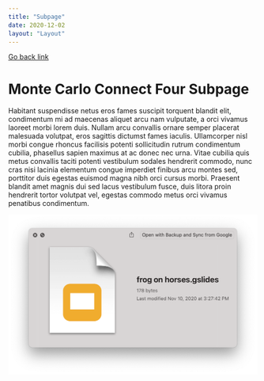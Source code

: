 ```yaml
---
title: "Subpage"
date: 2020-12-02
layout: "Layout"
---
```


[Go back link](../index.md)

# Monte Carlo Connect Four Subpage

Habitant suspendisse netus eros fames suscipit torquent blandit elit, condimentum mi ad maecenas aliquet arcu nam vulputate, a orci vivamus laoreet morbi lorem duis. Nullam arcu convallis ornare semper placerat malesuada volutpat, eros sagittis dictumst fames iaculis. Ullamcorper nisl morbi congue rhoncus facilisis potenti sollicitudin rutrum condimentum cubilia, phasellus sapien maximus at ac donec nec urna. Vitae cubilia quis metus convallis taciti potenti vestibulum sodales hendrerit commodo, nunc cras nisi lacinia elementum congue imperdiet finibus arcu montes sed, porttitor duis egestas euismod magna nibh orci cursus morbi. Praesent blandit amet magnis dui sed lacus vestibulum fusce, duis litora proin hendrerit tortor volutpat vel, egestas commodo metus orci vivamus penatibus condimentum.

![Alt text. This is a terminal](./fig/frogs_on_horses.png)